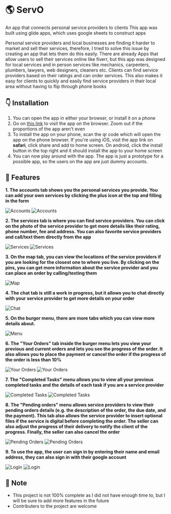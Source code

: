 # 🌎 ServO
An app that connects personal service providers to clients
This app was built using glide apps, which uses google sheets to construct apps

Personal service providers and local businesses are finding it harder to market and sell their services,
therefore, I tried to solve this issue by creating an app that lets them do this easily. There are already
Apps that allow users to sell their services online like fiverr, but this app was designed for local
services and in person services like mechanics, carpenters, plumbers, lawyers, web designers, cleaners etc.
Clients can find service providers based on their ratings and can order services. This also makes it easy for
clients to quickly and easily find service providers in their local area without having to flip through phone books

## 👇 Installation
1. You can open the app in either your browser, or install it on a phone
2. Go on [this link](https://tasty-mask-4026.glideapp.io/) to visit the app on the browser. Zoom out if the proportions of the app aren't even
3. To install the app on your phone, scan the qr code which will open the app on the phone browser. If you're using iOS, visit the app link on **safari**, click share and add to home screen. On android, click the install button in the top right and it should install the app to your home screen
4. You can now play around with the app. The app is just a prototype for a possible app, so the users on the app are just dummy accounts. 


## 📝 Features
**1. The accounts tab shows you the personal services you provide. You can add your own services by clicking the plus icon at the top and filling in the form**

![Accounts](https://imgur.com/y5rylPo.jpg) ![Accounts](https://i.imgur.com/HF77czd.jpg)

**2. The services tab is where you can find service providers. You can click on the photo of the service provider to get more details like their rating, phone number, fee and address. You can also favorite service providers and call/text them directly from the app**

![Services](https://i.imgur.com/MMFbhdW.jpg) ![Services](https://i.imgur.com/WAFEhu8.jpg)

**3. On the map tab, you can view the locations of the service providers if you are looking for the closest one to where you live. By clicking on the pins, you can get more information about the service provider and you can place an order by calling/texting them**

![Map](https://i.imgur.com/n7IWTUI.jpg)

**4. The chat tab is still a work in progress, but it allows you to chat directly with your service provider to get more details on your order**

![Chat](https://i.imgur.com/Lw1RBfP.jpg)

**5. On the burger menu, there are more tabs which you can view more details about.**

![Menu](https://i.imgur.com/BaqGCXM.jpg)

**6. The "Your Orders" tab inside the burger menu lets you view your previous and current orders and lets you see the progress of the order. It also allows you to place the payment or cancel the order if the progress of the order is less than 10%**

![Your Orders](https://i.imgur.com/Gi6p44h.jpg)
![Your Orders](https://i.imgur.com/O7BdW0a.jpg)

**7. The "Completed Tasks" menu allows you to view all your previous completed tasks and the details of each task if you are a service provider**

![Completed Tasks](https://i.imgur.com/uB2JskP.jpg)
![Completed Tasks](https://i.imgur.com/AfyTpx5.jpg)

**8. The "Pending orders" menu allows service providers to view their pending orders details (e.g. the description of the order, the due date, and the payment). This tab also allows the service provider to insert optional files if the service is digital before completing the order. The seller can also adjust the progress of their delivery to notify the client of the progress. Finally, the seller can also cancel the order**

![Pending Orders](https://i.imgur.com/JriZv6Y.jpg)
![Pending Orders](https://i.imgur.com/NRpfPBP.jpg)

**9. To use the app, the user can sign in by entering their name and email address, they can also sign in with their google account**

![Login](https://i.imgur.com/sKmCV8r.jpg)
![Login](https://i.imgur.com/qtFjm6x.jpg)


## 📒 Note
- This project is not 100% complete as I did not have enough time to, but I will be sure to add more features in the future
- Contributers to the project are welcome
